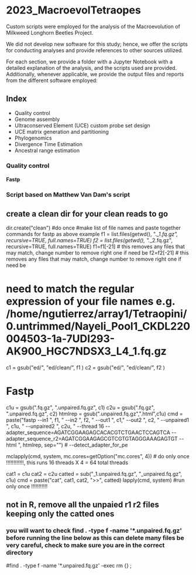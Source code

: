 # 2023_MacroevolTetraopes

Custom scripts were employed for the analysis of the Macroevolution of Milkweed Longhorn Beetles Project.

We did not develop new software for this study; hence, we offer the scripts for conducting analyses and provide references to other sources utilized.

For each section, we provide a folder with a Jupyter Notebook with a detailed explanation of the analysis, and the scripts used are provided. Additionally, whenever applicable, we provide the output files and reports from the different software employed:

## Index
- Quality control
- Genome assembly
- Ultraconserved Element (UCE) custom probe set design
- UCE matrix generation and partitioning
- Phylogenomics
- Divergence Time Estimation
- Ancestral range estimation

### Quality control

#### Fastp ####
### Script based on Matthew Van Dam's script

## create a clean dir for your clean reads to go
dir.create("clean") #do once
#make list of file names and paste together commands for fastp as above example 
f1 = list.files(getwd(), ".*_1.fq.gz", recursive=TRUE, full.names=TRUE)
f2 = list.files(getwd(), ".*_2.fq.gz", recursive=TRUE, full.names=TRUE)
f1=f1[-21] # this removes any files that may match, change number to remove right one if need be
f2=f2[-21] # this removes any files that may match, change number to remove right one if need be

# need to match the regular expression of your file names e.g. /home/ngutierrez/array1/Tetraopini/0.untrimmed/Nayeli_Pool1_CKDL220004503-1a-7UDI293-AK900_HGC7NDSX3_L4_1.fq.gz

c1 = gsub("ed/", "ed/clean/", f1 )
c2 = gsub("ed/", "ed/clean/", f2 )

# Fastp

c1u = gsub(".fq.gz", ".unpaired.fq.gz", c1)
c2u = gsub(".fq.gz", ".unpaired.fq.gz", c2)
htmlrep = gsub(".unpaired.fq.gz",".html",c1u)
cmd = paste("fastp --in1 ", f1, " --in2 ", f2, " --out1 ", c1," --out2 ", c2, " --unpaired1 ", c1u, " --unpaired2 ", c2u, " --thread 16 --adapter_sequence=AGATCGGAAGAGCACACGTCTGAACTCCAGTCA --adapter_sequence_r2=AGATCGGAAGAGCGTCGTGTAGGGAAAGAGTGT --html ", htmlrep, sep="") # --detect_adapter_for_pe

mclapply(cmd, system, mc.cores=getOption("mc.cores", 4)) # do only once !!!!!!!!!!!!, this runs 16 threads X 4 = 64 total threads

cat1 = c1u
cat2 = c2u
catted = sub("_1.unpaired.fq.gz", "_unpaired.fq.gz", c1u)
cmd = paste("cat", cat1, cat2, ">>", catted)
lapply(cmd, system) #run only once !!!!!!!!!!!

## not in R, remove all the unpaied r1 r2 files keeping only the catted ones
### you will want to check find . -type f -name '*.unpaired.fq.gz' before running the line below as this can delete many files be very careful, check to make sure you are in the correct directory
#find . -type f -name '*.unpaired.fq.gz' -exec rm {} \;
